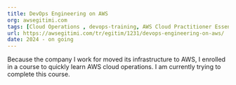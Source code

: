 ```yaml
---
title: DevOps Engineering on AWS
org: awsegitimi.com
tags: [Cloud Operations , devops-training, AWS Cloud Practitioner Essentials,]
url: https://awsegitimi.com/tr/egitim/1231/devops-engineering-on-aws/
date: 2024 - on going
---
```


Because the company I work for moved its infrastructure to AWS, I enrolled in a course to quickly learn AWS cloud operations. I am currently trying to complete this course.
